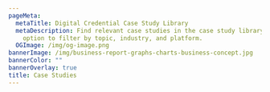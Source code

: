 ```yaml
---
pageMeta:
  metaTitle: Digital Credential Case Study Library
  metaDescription: Find relevant case studies in the case study library with the
    option to filter by topic, industry, and platform.
  OGImage: /img/og-image.png
bannerImage: /img/business-report-graphs-charts-business-concept.jpg
bannerColor: ""
bannerOverlay: true
title: Case Studies
---
```

